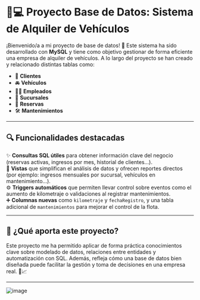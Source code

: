 # 🚗💻 Proyecto Base de Datos: Sistema de Alquiler de Vehículos

¡Bienvenido/a a mi proyecto de base de datos! 🎉 Este sistema ha sido desarrollado con **MySQL** y tiene como objetivo gestionar de forma eficiente una empresa de alquiler de vehículos. A lo largo del proyecto se han creado y relacionado distintas tablas como:

- 👤 **Clientes**  
- 🚘 **Vehículos**  
- 🧑‍💼 **Empleados**  
- 🏢 **Sucursales**  
- 📅 **Reservas**  
- 🛠️ **Mantenimientos**

---

## 🔍 Funcionalidades destacadas

✨ **Consultas SQL útiles** para obtener información clave del negocio (reservas activas, ingresos por mes, historial de clientes...).  
🧾 **Vistas** que simplifican el análisis de datos y ofrecen reportes directos (por ejemplo: ingresos mensuales por sucursal, vehículos en mantenimiento...).  
⚙️ **Triggers automáticos** que permiten llevar control sobre eventos como el aumento de kilometraje o validaciones al registrar mantenimientos.  
➕ **Columnas nuevas** como `kilometraje` y `fechaRegistro`, y una tabla adicional de `mantenimientos` para mejorar el control de la flota.

---

## 🧠 ¿Qué aporta este proyecto?

Este proyecto me ha permitido aplicar de forma práctica conocimientos clave sobre modelado de datos, relaciones entre entidades y automatización con SQL. Además, refleja cómo una base de datos bien diseñada puede facilitar la gestión y toma de decisiones en una empresa real. 💼📈

---

![image](https://github.com/user-attachments/assets/b6e550c9-4193-46b6-b6ad-dc3557164967)
